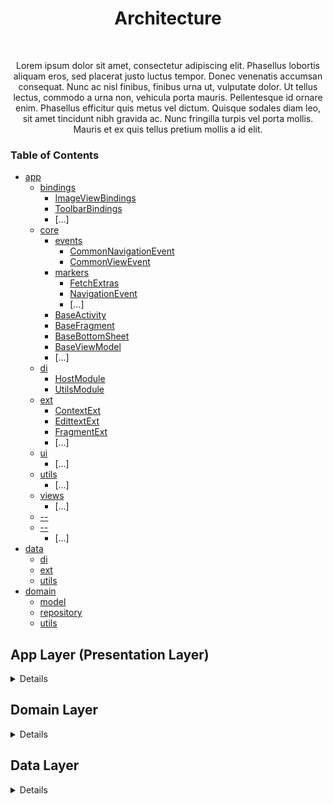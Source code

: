 <h1 align="center">Architecture</h1></br>
<p align="center"> 
Lorem ipsum dolor sit amet, consectetur adipiscing elit. Phasellus lobortis aliquam eros, sed placerat justo luctus tempor. Donec venenatis accumsan consequat. Nunc ac nisl finibus, finibus urna ut, vulputate dolor. Ut tellus lectus, commodo a urna non, vehicula porta mauris. Pellentesque id ornare enim. Phasellus efficitur quis metus vel dictum. Quisque sodales diam leo, sit amet tincidunt nibh gravida ac. Nunc fringilla turpis vel porta mollis. Mauris et ex quis tellus pretium mollis a id elit.
</p>

### Table of Contents
- [app](#example)
	- [bindings](#example)
		- [ImageViewBindings](#example)
		- [ToolbarBindings](#example)
		- [...]
	- [core](#example)
		- [events](#example)
			- [CommonNavigationEvent](#example)
			- [CommonViewEvent](#example)
		- [markers](#example)
			- [FetchExtras](#example)
			- [NavigationEvent](#example)
			- [...]
		- [BaseActivity](#example)
		- [BaseFragment](#example)
		- [BaseBottomSheet](#example)
		- [BaseViewModel](#example)
		- [...]
	- [di](#example)
		- [HostModule](#example)
		- [UtilsModule](#example)
	- [ext](#example)
		- [ContextExt](#example)
		- [EdittextExt](#example)
		- [FragmentExt](#example)
		- [...]
	- [ui](#example)
		- [...]
	- [utils](#example)
		- [...]
	- [views](#example)
		- [...]
	- [--](#example)
	- [--](#example)
		 - [...]
- [data](#example)
	- [di](#example)
	- [ext](#example)
	- [utils](#example)
- [domain](#example)
	- [model](#example)
	- [repository](#example)
	- [utils](#example)



<a name="example"></a>

<a name="example"></a>
## App Layer (Presentation Layer)
<details>
The presentation layer presents the data to the User.

- Interacts with the User.
- Contains UI (Activities & Fragments).
- Depends on Domain Layer.


```text
├── ExampleRoot
  ├── Child1
    ├── Child2
    ├── Child3
    ├── ...
```
</details>


<a name="example2"></a>
## Domain Layer
<details>
The domain layer is the most inner part of our Architecture.

- Contains the Repository Interfaces.
- Contains business logics.
- Contains the Mappers.
- Has no dependencies with the other layers.
- Stores the data classes that represent backend responses.
	
```text
├── ExampleRoot
  ├── Child1
    ├── Child2
    ├── Child3
    ├── ...
```
</details>


<a name="example2"></a>
## Data Layer
<details>
Lorem ipsum dolor sit amet, consectetur adipiscing elit. Phasellus lobortis aliquam eros, sed placerat justo luctus tempor. Donec venenatis accumsan consequat. Nunc ac nisl finibus, finibus urna ut, vulputate dolor. Ut tellus lectus, commodo a urna non, vehicula porta mauris. Pellentesque id ornare enim. Phasellus efficitur quis metus vel dictum. Quisque sodales diam leo, sit amet tincidunt nibh gravida ac. Nunc fringilla turpis vel porta mollis. Mauris et ex quis tellus pretium mollis a id elit.

- Manages & retrieves the data from the Data Sources.
- Contains business logics.
- Contains the mapped data classes to be used inside the Views. 
- Contains the Repository Implementations.
```text
├── ExampleRoot
  ├── Child1
    ├── Child2
    ├── Child3
    ├── ...
```
</details>
